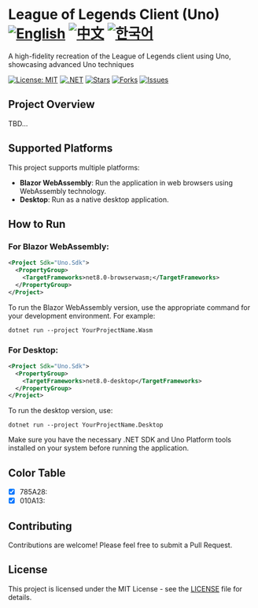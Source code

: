 # League of Legends Client (Uno) [![English](https://img.shields.io/badge/docs-English-blue.svg)](README.md) [![中文](https://img.shields.io/badge/docs-中文-red.svg)](README.zh-CN.md) [![한국어](https://img.shields.io/badge/docs-한국어-green.svg)](README.ko.md) 

A high-fidelity recreation of the League of Legends client using Uno, showcasing advanced Uno techniques

[![License: MIT](https://img.shields.io/badge/License-MIT-yellow.svg)](https://opensource.org/licenses/MIT)
[![.NET](https://img.shields.io/badge/.NET-8.0-blue.svg)](https://dotnet.microsoft.com/download)
[![Stars](https://img.shields.io/github/stars/jamesnet214/leagueoflegends-uno.svg)](https://github.com/jamesnet214/leagueoflegends-uno/stargazers)
[![Forks](https://img.shields.io/github/forks/jamesnet214/leagueoflegends-uno.svg)](https://github.com/jamesnet214/leagueoflegends-uno/network/members)
[![Issues](https://img.shields.io/github/issues/jamesnet214/leagueoflegends-uno.svg)](https://github.com/jamesnet214/leagueoflegends-uno/issues)

## Project Overview
TBD...

## Supported Platforms

This project supports multiple platforms:

- **Blazor WebAssembly**: Run the application in web browsers using WebAssembly technology.
- **Desktop**: Run as a native desktop application.

## How to Run

### For Blazor WebAssembly:

```xml
<Project Sdk="Uno.Sdk">
  <PropertyGroup>
    <TargetFrameworks>net8.0-browserwasm;</TargetFrameworks>
  </PropertyGroup>
</Project>
```

To run the Blazor WebAssembly version, use the appropriate command for your development environment. For example:

```
dotnet run --project YourProjectName.Wasm
```

### For Desktop:

```xml
<Project Sdk="Uno.Sdk">
  <PropertyGroup>
    <TargetFrameworks>net8.0-desktop</TargetFrameworks>
  </PropertyGroup>
</Project>
```

To run the desktop version, use:

```
dotnet run --project YourProjectName.Desktop
```

Make sure you have the necessary .NET SDK and Uno Platform tools installed on your system before running the application.

## Color Table
- [x] 785A28:
- [x] 010A13:

## Contributing

Contributions are welcome! Please feel free to submit a Pull Request.

## License

This project is licensed under the MIT License - see the [LICENSE](LICENSE) file for details.
